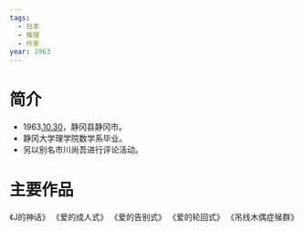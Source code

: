 ```yaml
---
tags:
  - 日本
  - 推理
  - 作家
year: 1963
---
```

# 简介

- 1963[.10.30](2024-10-30.md)，静冈县静冈市。
- 静冈大学理学院数学系毕业。
- 另以别名市川尚吾进行评论活动。
# 主要作品

《J的神话》
《爱的成人式》
《爱的告别式》
《爱的轮回式》
《吊线木偶症候群》